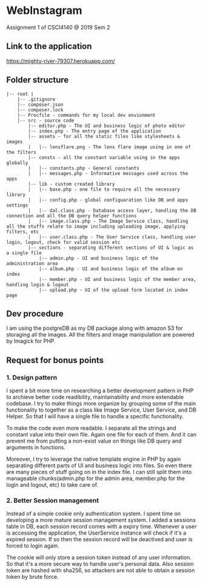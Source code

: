 # WebInstagram
Assignment 1 of CSCI4140 @ 2019 Sem 2

## Link to the application
https://mighty-river-79307.herokuapp.com/

## Folder structure
```
|-- root | 
    |-- .gitignore 
    |-- composer.json
    |-- composer.lock
    |-- Procfile - commands for my local dev envionment 
    |-- src - source code
        |-- editor.php - The UI and business logic of photo editor
        |-- index.php - The entry page of the application
        |-- assets - for all the static files like stylesheets & images
        |   |-- lensflare.png - The lens flare image using in one of the filters
        |-- consts - all the constant variable using in the apps globally
        |   |-- constants.php - General constants
        |   |-- messages.php - Informative messages used across the apps 
        |-- lib - custom created library 
        |   |-- base.php - one file to require all the necessary library
        |   |-- config.php - global configuaration like DB and apps settings
        |   |-- dal.class.php - Database access layer, handling the DB connection and all the DB query helper functions
        |   |-- image.class.php - The Image Service class, handling all the stuffs relate to image including uploading image, applying filters, etc 
        |   |-- user.class.php - The User Service class, handling user login, logout, check for valid session etc
        |-- sections - separating different sections of UI & logic as a single file
            |-- admin.php - UI and business logic of the administration area 
            |-- album.php - UI and business logic of the album on index
            |-- member.php - UI and business logic of the member area, handling login & logout
            |-- upload.php - UI of the upload form located in index page
```


## Dev procedure
I am using the postgreDB as my DB package along with amazon S3 for storaging all the images. All the filters and image manipulation are powered by Imagick for PHP.

## Request for bonus points
### 1. Design pattern
I spent a bit more time on researching a better development pattern in PHP to archieve better code readibility, maintainability and more extendable codebase. I try to make things more organize by grouping some of the main functionality to together as a class like Image Service, User Service, and DB Helper. So that I will have a single file to handle a  specific functionality.

To make the code even more readable. I separate all the strings and constant value into their own file. Again one file for each of them. And it can prevent me from putting a non-exist value on things like DB query and arguments in functions.

Moreover, I try to leverage the native template engine in PHP by again separating different parts of UI and business logic into files. So even there are many pieces of stuff going on in the index file. I can still split them into manageable chunks(admin.php for the admin area, member.php for the login and logout, etc) to take care of. 

### 2. Better Session management
Instead of a simple cookie only authentication system. I spent time on developing a more mature session management system. I added a sessions table in DB, each session record comes with a expiry time. Whenever a user is accessing the application, the UserService instance will check if it's a expired session. If so then the session record will be deactived and user is forced to login again. 

The cookie will only store a session token instead of any user information. So that it's a more secure way to handle user's personal data. Also session token are hashed with sha256, so attackers are not able to obtain a session token by brute force.